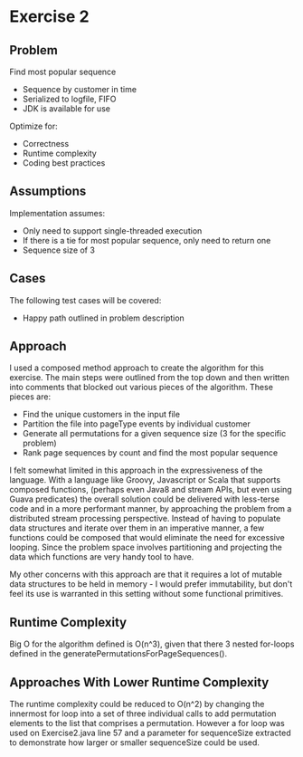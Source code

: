 Exercise 2
==========

Problem
-------

Find most popular sequence
* Sequence by customer in time 
* Serialized to logfile, FIFO
* JDK is available for use

Optimize for:
* Correctness
* Runtime complexity
* Coding best practices

Assumptions
-----------

Implementation assumes:
* Only need to support single-threaded execution
* If there is a tie for most popular sequence, only need to return one
* Sequence size of 3


Cases
-----

The following test cases will be covered:
* Happy path outlined in problem description

Approach
--------

I used a composed method approach to create the algorithm for this exercise.  The main steps were outlined from the top 
down and then written into comments that blocked out various pieces of the algorithm.  These pieces are:
* Find the unique customers in the input file
* Partition the file into pageType events by individual customer
* Generate all permutations for a given sequence size (3 for the specific problem)
* Rank page sequences by count and find the most popular sequence

I felt somewhat limited in this approach in the expressiveness of the language.  With a language like Groovy, Javascript
or Scala that supports composed functions, (perhaps even Java8 and stream APIs, but even using Guava predicates) the 
overall solution could be delivered with less-terse code and in a more performant manner, by approaching the problem 
from a distributed stream processing perspective.  Instead of having to populate data structures and iterate over them 
in an imperative manner, a few functions could be composed that would eliminate the need for excessive looping.  Since 
the problem space involves partitioning and projecting the data which functions are very handy tool to have.

My other concerns with this approach are that it requires a lot of mutable data structures to be held in memory - I would
prefer immutability, but don't feel its use is warranted in this setting without some functional primitives.

Runtime Complexity
------------------

Big O for the algorithm defined is O(n^3), given that there 3 nested for-loops defined in the 
generatePermutationsForPageSequences().  

Approaches With Lower Runtime Complexity
----------------------------------------

The runtime complexity could be reduced to O(n^2) by changing the innermost for loop into a 
set of three individual calls to add permutation elements to the list that comprises a permutation.  However a for loop 
was used on Exercise2.java line 57 and a parameter for sequenceSize extracted to demonstrate how larger or smaller 
sequenceSize could be used. 